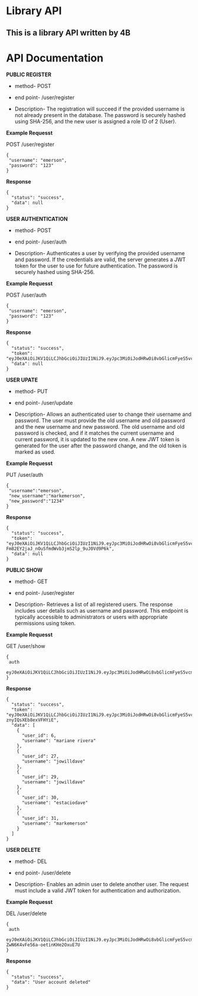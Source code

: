 # Library API
## This is a library API written by 4B
# API Documentation

**PUBLIC REGISTER**

* method- POST

* end point- /user/register

 * Description- The registration will succeed if the provided username is not already present in the database. The password is securely hashed using SHA-256, and the new user is assigned a role ID of 2 (User).


 **Example Requesst**

 POST /user/register

 ```
 {
  "username": "emerson",
  "password": "123"
}
```
**Response**

```
{
  "status": "success",
  "data": null
}
```

**USER AUTHENTICATION**

* method- POST

* end point- /user/auth

* Description- Authenticates a user by verifying the provided username and password. If the credentials are valid, the server generates a JWT token for the user to use for future authentication. The password is securely hashed using SHA-256.


 **Example Requesst**

 POST /user/auth

 ```
 {
  "username": "emerson",
  "password": "123"
}
```
**Response**

```
{
  "status": "success",
  "token": "eyJ0eXAiOiJKV1QiLCJhbGciOiJIUzI1NiJ9.eyJpc3MiOiJodHRwOi8vbGlicmFyeS5vcmciLCJhdWQiOiJodHRwOi8vbGlicmFyeS5jb20iLCJpYXQiOjE3MzE5ODE0MzYsImV4cCI6MTczMTk4NTAzNiwiZGF0YSI6eyJ1c2VyX2lkIjozMX19.KtXPG1jJwKCLWrlb73tGrtHc7Y5x5COq_JAYDyKfvpY",
  "data": null
}
```


**USER UPATE**

* method- PUT

* end point- /user/update

 * Description-  Allows an authenticated user to change their username and password. The user must provide the old username and old password and the new username and new password. The old username and old password is checked, and if it matches the current username and current password, it is updated to the new one. A new JWT token is generated for the user after the password change, and the old token is marked as used.


 **Example Requesst**

 PUT /user/auth

 ```
 {
  "username":"emerson",
  "new_username":"markemerson",
  "new_password":"1234"
}
```
**Response**

```
{
  "status": "success",
  "token": "eyJ0eXAiOiJKV1QiLCJhbGciOiJIUzI1NiJ9.eyJpc3MiOiJodHRwOi8vbGlicmFyeS5vcmciLCJhdWQiOiJodHRwOi8vbGlicmFyeS5jb20iLCJpYXQiOjE3MzE5ODE4MTAsImV4cCI6MTczMTk4NTQxMCwiZGF0YSI6eyJ1c2VyX2lkIjozMX19.2jv-Fm82EY2jaJ_nOuSfmdWvb3jmS2lp_9uJ0Vd9P6k",
  "data": null
}
```
**PUBLIC SHOW**

* method- GET

* end point- /user/register

 * Description- Retrieves a list of all registered users. The response includes user details such as username and password. This endpoint is typically accessible to administrators or users with appropriate permissions using token.

 **Example Requesst**

 GET /user/show

 ```
 {
  auth
  eyJ0eXAiOiJKV1QiLCJhbGciOiJIUzI1NiJ9.eyJpc3MiOiJodHRwOi8vbGlicmFyeS5vcmciLCJhdWQiOiJodHRwOi8vbGlicmFyeS5jb20iLCJpYXQiOjE3MzE5ODI0NjAsImV4cCI6MTczMTk4NjA2MCwiZGF0YSI6eyJ1c2VyX2lkIjozMX19.b05Wu3VHlfExbP1aywvex3NWf0YvG3m0KAptc0bFenM
}
```
**Response**

```
{
  "status": "success",
  "token": "eyJ0eXAiOiJKV1QiLCJhbGciOiJIUzI1NiJ9.eyJpc3MiOiJodHRwOi8vbGlicmFyeS5vcmciLCJhdWQiOiJodHRwOi8vbGlicmFyeS5jb20iLCJpYXQiOjE3MzE5ODI0ODAsImV4cCI6MTczMTk4NjA4MCwiZGF0YSI6eyJ1c2VyX2lkIjozMX19.OMcugOti2SsogC5i1V4TzPbX-znyIQsXEb8exVFHYiE",
  "data": [
    {
      "user_id": 6,
      "username": "mariane rivera"
    },
    {
      "user_id": 27,
      "username": "jowilldave"
    },
    {
      "user_id": 29,
      "username": "jowilldave"
    },
    {
      "user_id": 30,
      "username": "estaciodave"
    },
    {
      "user_id": 31,
      "username": "markemerson"
    }
  ]
}
```

**USER DELETE**

* method- DEL

* end point- /user/delete

 * Description- Enables an admin user to delete another user. The request must include a valid JWT token for authentication and authorization.


 **Example Requesst**

 DEL /user/delete

 ```
 {
  auth
  eyJ0eXAiOiJKV1QiLCJhbGciOiJIUzI1NiJ9.eyJpc3MiOiJodHRwOi8vbGlicmFyeS5vcmciLCJhdWQiOiJodHRwOi8vbGlicmFyeS5jb20iLCJpYXQiOjE3MzE5ODI2NzIsImV4cCI6MTczMTk4NjI3MiwiZGF0YSI6eyJ1c2VyX2lkIjozMX19.rPNyUcS60ssk9U-ZwN6K4vFe56a-oetinKHe2OxuE7U
}
```
**Response**

```
{
  "status": "success",
  "data": "User account deleted"
}
```